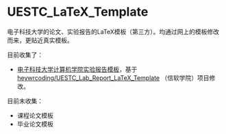# UESTC_LaTeX_Template

电子科技大学的论文、实验报告的LaTeX模板（第三方）。均通过网上的模板修改而来，更贴近真实模板。

目前收集了：

* [电子科技大学计算机学院实验报告模板](https://github.com/lyh543/UESTC_LaTeX_Template/tree/master/Lab_Report)，基于 [heywrcoding/UESTC_Lab_Report_LaTeX_Template](https://github.com/heywrcoding/UESTC_Lab_Report_LaTeX_Template/) （信软学院）项目修改。

目前未收集：

* 课程论文模板
* 毕业论文模板
